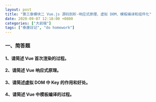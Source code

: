```yaml
---
layout: post
title: "第三章模块二 Vue.js 源码剖析-响应式原理、虚拟 DOM、模板编译和组件化"
date: 2020-09-07 12:18:00 +0800
categories: ["大前端"]
tags: ["泰康日记", "do homework"]
---
```


### 一、简答题

#### 1、请简述 Vue 首次渲染的过程。

#### 2、请简述 Vue 响应式原理。

#### 3、请简述虚拟 DOM 中 Key 的作用和好处。

#### 4、请简述 Vue 中模板编译的过程。
